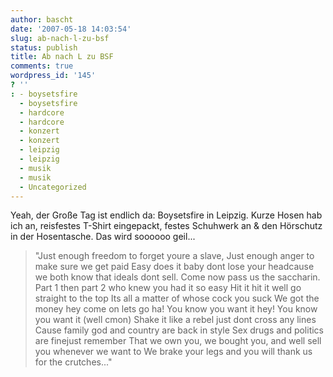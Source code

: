 ```yaml
---
author: bascht
date: '2007-05-18 14:03:54'
slug: ab-nach-l-zu-bsf
status: publish
title: Ab nach L zu BSF
comments: true
wordpress_id: '145'
? ''
: - boysetsfire
  - boysetsfire
  - hardcore
  - hardcore
  - konzert
  - konzert
  - leipzig
  - leipzig
  - musik
  - musik
  - Uncategorized
---
```


Yeah, der Große Tag ist endlich da: Boysetsfire in Leipzig. Kurze
Hosen hab ich an, reisfestes T-Shirt eingepackt, festes Schuhwerk
an & den Hörschutz in der Hosentasche. Das wird soooooo geil...
> "Just enough freedom to forget youre a slave, Just enough anger to
> make sure we get paid Easy does it baby dont lose your headcause we
> both know that ideals dont sell. Come now pass us the saccharin.
> Part 1 then part 2 who knew you had it so easy Hit it hit it well
> go straight to the top Its all a matter of whose cock you suck We
> got the money hey come on lets go ha! You know you want it hey! You
> know you want it (well cmon) Shake it like a rebel just dont cross
> any lines Cause family god and country are back in style Sex drugs
> and politics are finejust remember That we own you, we bought you,
> and well sell you whenever we want to We brake your legs and you
> will thank us for the crutches..."




